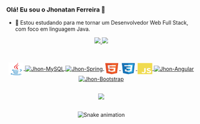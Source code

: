 ### Olá! Eu sou o Jhonatan Ferreira 👋

- 🌻 Estou estudando para me tornar um Desenvolvedor Web Full Stack, com foco em linguagem Java.

<div align="center">
<a href="https://github.com/jhonatanferreira94">
<img height="180em" src="https://github-readme-stats.vercel.app/api?username=jhonatanferreira94&show_icons=true&theme=dark&include_all_commits=true&count_private=true"/>
<img height="180em" src="https://github-readme-stats.vercel.app/api/top-langs/?username=jhonatanferreira94&layout=compact&langs_count=7&theme=dark"/>
    
  ##
  ####
  <div style="display: inline_block"><br>
  <img align="center" alt= "Jhon-Java" height="35" width="40" src="https://github.com/devicons/devicon/blob/master/icons/java/java-original.svg">
  <img align="center" alt="Jhon-MySQL" height="55" width="60" src="https://cdn.jsdelivr.net/gh/devicons/devicon/icons/mysql/mysql-original-wordmark.svg" />
  <img align="center"alt="Jhon-Spring" height="45" width="55" src=https://cdn.jsdelivr.net/gh/devicons/devicon/icons/spring/spring-original-wordmark.svg>
  <img align="center" alt="Jhon-HTML" height="30" width="40" src="https://raw.githubusercontent.com/devicons/devicon/master/icons/html5/html5-original.svg">
  <img align="center" alt="Jhon-CSS" height="30" width="40" src="https://raw.githubusercontent.com/devicons/devicon/master/icons/css3/css3-original.svg">
  <img align="center" alt="Jhon-Js" height="30" width="40" src="https://raw.githubusercontent.com/devicons/devicon/master/icons/javascript/javascript-plain.svg">
  <img align="center" alt="Jhon-Angular" height="35" width="40" src=https://cdn.jsdelivr.net/gh/devicons/devicon/icons/angularjs/angularjs-original.svg> 
  <img align="center" alt="Jhon-Bootstrap" height="33" width="40" src=https://cdn.jsdelivr.net/gh/devicons/devicon/icons/bootstrap/bootstrap-original-wordmark.svg>
  
##
####
      
<div> 
  
<a href="https://www.linkedin.com/in/jhonatan-ferreira-61191b33/" target="_blank"><img src="https://img.shields.io/badge/-LinkedIn-%230077B5?style=for-the-badge&logo=linkedin&logoColor=white" target="_blank"></a> 

##
####
    
</div>
  
![Snake animation](https://github.com/jhonatanferreira94/jhonatanferreira94/blob/output/github-contribution-grid-snake.svg)
